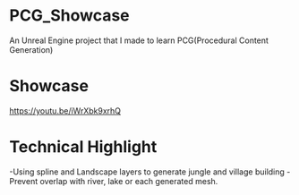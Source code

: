 # PCG_Showcase
An Unreal Engine project that I made to learn PCG(Procedural Content Generation)

# Showcase
https://youtu.be/iWrXbk9xrhQ

# Technical Highlight
-Using spline and Landscape layers to generate jungle and village building
-Prevent overlap with river, lake or each generated mesh.
